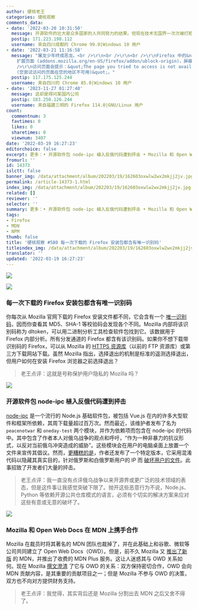 ```yaml
---
author: 硬核老王
categories: 硬核观察
comments_data:
- date: '2022-03-20 10:31:50'
  message: 开源软件的壮大是众多国家的人共同努力的结果。但现在技术无国界一次次被打脸。
  postip: 171.223.198.112
  username: 来自四川成都的 Chrome 99.0|Windows 10 用户
- date: '2022-03-21 11:16:58'
  message: "屠龙少年终成恶龙。<br />\r\n<br />\r\n<br />\r\nFirefox 中的&nbsp;&nbsp;ublock origin
    扩展页面 (addons.mozilla.org/en-US/firefox/addon/ublock-origin)，屏蔽了中国 IP。<br />\r\n<br
    />\r\n访问页面会提示：&quot;The page you tried to access is not available in your region
    (您尝试访问的页面在您的地区不可用)&quot;。"
  postip: 117.175.125.244
  username: 来自四川的 Chrome 85.0|Windows 10 用户
- date: '2023-11-27 01:27:40'
  message: 这却是得问某国内公司
  postip: 183.250.126.244
  username: 来自福建三明的 Firefox 114.0|GNU/Linux 用户
count:
  commentnum: 3
  favtimes: 0
  likes: 0
  sharetimes: 0
  viewnum: 3407
date: '2022-03-19 16:27:23'
editorchoice: false
excerpt: 更多：• 开源软件包 node-ipc 植入反俄代码遭到抨击 • Mozilla 和 Open Web Docs 在 MDN 上携手合作
fromurl: ''
id: 14373
islctt: false
banner_img: /data/attachment/album/202203/19/162603oxwlw2wx2mkjj2jv.jpg
permalink: /article-14373-1.html
index_img: /data/attachment/album/202203/19/162603oxwlw2wx2mkjj2jv.jpg
related: []
reviewer: ''
selector: ''
summary: 更多：• 开源软件包 node-ipc 植入反俄代码遭到抨击 • Mozilla 和 Open Web Docs 在 MDN 上携手合作
tags:
- Firefox
- MDN
- NPM
thumb: false
title: '硬核观察 #580 每一次下载的 Firefox 安装包都含有唯一识别码'
titleindex_img: /data/attachment/album/202203/19/162603oxwlw2wx2mkjj2jv.jpg
translator: ''
updated: '2022-03-19 16:27:23'
---
```


![](/data/attachment/album/202203/19/162603oxwlw2wx2mkjj2jv.jpg)


![](/data/attachment/album/202203/19/162620gv9nnjhvjnwtpvnb.jpg)


### 每一次下载的 Firefox 安装包都含有唯一识别码


你每次从 Mozilla 官网下载的 Firefox 安装文件都不同，它会含有一个 [唯一识别码](https://www.ghacks.net/2022/03/17/each-firefox-download-has-a-unique-identifier/)，因而你查看其 MD5、SHA-1 等校验码会发现各个不同。Mozilla 内部将该识别码称为 dltoken，可以用二进制分析工具检查软件包找到它。该数据用于 Firefox 内部分析。所有分发通道的 Firefox 都含有该识别码。如果你不想下载带识别码的 Firefox，可以从 Mozilla 的 [HTTPS 资源库](https://ftp.mozilla.org/pub/firefox/releases/)（以前的 FTP 资源库）或第三方下载网站下载。虽然 Mozilla 指出，选择退出的机制是标准的遥测选择退出，但用户如何在安装 Firefox 浏览器之前选择退出？



> 
> 老王点评：这就是号称保护用户隐私的 Mozilla 吗？
> 
> 
> 


![](/data/attachment/album/202203/19/162632zh3znkio2im1lhnz.jpg)


### 开源软件包 node-ipc 植入反俄代码遭到抨击


[node-ipc](https://github.com/RIAEvangelist/node-ipc) 是一个流行的 Node.js 基础软件包，被包括 Vue.js 在内的许多大型软件和框架所依赖，其周下载量超过百万次。然而最近，该维护者发布了名为 `peacenotwar` 和 `oneday-test` 两个模块，并作为依赖项而包含在 node-ipc 的代码中。其中包含了作者本人对俄乌战争的观点和呼吁，“作为一种非暴力的抗议形式，以反对当前俄乌冲突造成的威胁”。这些模块会在用户的电脑桌面上放置一个文件来宣传其倡议。然而，[更糟糕的是](https://www.bleepingcomputer.com/news/security/big-sabotage-famous-npm-package-deletes-files-to-protest-ukraine-war/)，作者还发布了一个特定版本，它采用混淆代码以隐藏其真实目的，针对俄罗斯和白俄罗斯用户的 IP 而 [破坏用户的文件](https://github.com/RIAEvangelist/node-ipc/blob/847047cf7f81ab08352038b2204f0e7633449580/dao/ssl-geospec.js)。此事招致了开发者们大量的抨击。



> 
> 老王点评：我一直没有点评俄乌战争以来开源界或更广泛的技术领域的表态，但是这件事让我感觉突破下限了。抛开这些恶意行为不说，Node.js、Python 等依赖开源公共仓库模式的语言，必须有个切实的解决方案来应对这些有意或无意的破坏了。
> 
> 
> 


![](/data/attachment/album/202203/19/162651xrtpmrpp7lyaap7r.jpg)


### Mozilla 和 Open Web Docs 在 MDN 上携手合作


Mozilla 在裁员时将其著名的 MDN 团队也裁掉了，并在此基础上和谷歌、微软等公司共同建立了 Open Web Docs（OWD）。但是，前不久 Mozilla 又 [推出了新版](/article-14321-1.html) 的 MDN，并推出了收费的 MDN Plus 服务。这让人迷惑其与 OWD 关系如何。现在 Mozilla [撰文澄清](https://hacks.mozilla.org/2022/03/mozilla-and-open-web-docs-working-together-on-mdn/) 了它与 OWD 的关系：双方保持密切合作，OWD 会向 MDN 贡献内容，是其重要的贡献项目之一；但是 Mozilla 不参与 OWD 的决策，双方也不向对方提供财务支持。



> 
> 老王点评：我觉得，其实背后还是 Mozilla 分割出去 MDN 之后又舍不得了。
> 
> 
>